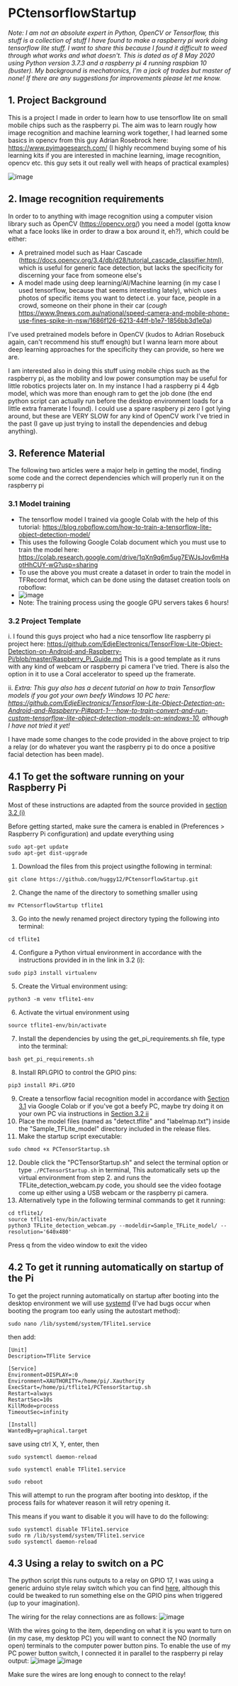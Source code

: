 # PCtensorflowStartup

*Note: I am not an absolute expert in Python, OpenCV or Tensorflow, this stuff is a collection of stuff I have found to make a raspberry pi work doing tensorflow lite stuff. I want to share this because I found it difficult to weed through what works and what doesn't. This is dated as of 8 May 2020 using Python version 3.7.3 and a raspberry pi 4 running raspbian 10 (buster). My background is mechatronics, I'm a jack of trades but master of none! If there are any suggestions for improvements please let me know.*

## 1. Project Background

This is a project I made in order to learn how to use tensorflow lite on small mobile chips such as the raspberry pi. The aim was to learn rougly how image recognition and machine learning work together, I had learned some basics in opencv from this guy Adrian Rosebrock here: https://www.pyimagesearch.com/ (I highly recommend buying some of his learning kits if you are interested in machine learning, image recognition, opencv etc. this guy sets it out really well with heaps of practical examples)

![image](https://user-images.githubusercontent.com/50968156/117795166-44405180-b291-11eb-9f83-6ce0bb8aa7fd.png)


## 2. Image recognition requirements

In order to to anything with image recognition using a computer vision library such as OpenCV (https://opencv.org/) you need a model (gotta know what a face looks like in order to draw a box around it, eh?), which could be either:
  - A pretrained model such as Haar Cascade (https://docs.opencv.org/3.4/db/d28/tutorial_cascade_classifier.html), which is useful for generic face detection, but lacks                                              the specificity for discerning your face from someone else's
  - A model made using deep learning/AI/Machine learning (in my case I used tensorflow, because that seems interesting lately), which uses photos of specific items you want to detect i.e. your face, people in a crowd, someone on their phone in their car (*cough* https://www.9news.com.au/national/speed-camera-and-mobile-phone-use-fines-spike-in-nsw/1686f126-6213-44ff-b1e7-1856bb3d1e0a)

I've used pretrained models before in OpenCV (kudos to Adrian Rosebuck again, can't recommend his stuff enough) but I wanna learn more about deep learning approaches for the specificity they can provide, so here we are.

I am interested also in doing this stuff using mobile chips such as the raspberry pi, as the mobility and low power consumption may be useful for little robotics projects later on. In my instance I had a raspberry pi 4 4gb model, which was more than enough ram to get the job done (the end python script can actually run before the desktop environment loads for a little extra framerate I found). I could use a spare raspbery pi zero I got lying around, but these are VERY SLOW for any kind of OpenCV work I've tried in the past (I gave up just trying to install the dependencies and debug anything).

## 3. Reference Material
The following two articles were a major help in getting the model, finding some code and the correct dependencies which will properly run it on the raspberry pi

### 3.1 Model training
 - The tensorflow model I trained via google Colab with the help of this tutorial: https://blog.roboflow.com/how-to-train-a-tensorflow-lite-object-detection-model/
  - This uses the following Google Colab document which you must use to train the model here: https://colab.research.google.com/drive/1qXn9q6m5ug7EWJsJov6mHaotHhCUY-wG?usp=sharing
  - To use the above you must create a dataset in order to train the model in TFRecord format, which can be done using the dataset creation tools on roboflow:
  - ![image](https://user-images.githubusercontent.com/50968156/117539709-313e3f00-b04f-11eb-96b9-faed81e92415.png)
  - Note: The training process using the google GPU servers takes 6 hours! 

### 3.2 Project Template
i. I found this guys project who had a nice tensorflow lite raspberry pi project here: https://github.com/EdjeElectronics/TensorFlow-Lite-Object-Detection-on-Android-and-Raspberry-Pi/blob/master/Raspberry_Pi_Guide.md
 This is a good template as it runs with any kind of webcam or raspberry pi camera I've tried. There is also the option in it to use a Coral accelerator to speed up the framerate.
 
ii. *Extra: This guy also has a decent tutorial on how to train Tensorflow models if you got your own beefy Windows 10 PC here: https://github.com/EdjeElectronics/TensorFlow-Lite-Object-Detection-on-Android-and-Raspberry-Pi#part-1---how-to-train-convert-and-run-custom-tensorflow-lite-object-detection-models-on-windows-10, although I have not tried it yet!*

I have made some changes to the code provided in the above project to trip a relay (or do whatever you want the raspberry pi to do once a positive facial detection has been made).

## 4.1 To get the software running on your Raspberry Pi

Most of these instructions are adapted from the source provided in [section 3.2 (i)](https://github.com/huggy12/PCtensorflowStartup/blob/main/README.md#32-project-template)

Before getting started, make sure the camera is enabled in (Preferences > Raspberry Pi configuration) and update everything using 
```
sudo apt-get update
sudo apt-get dist-upgrade
```
1. Download the files from this project usingthe following in terminal:
```
git clone https://github.com/huggy12/PCtensorflowStartup.git
```
2. Change the name of the directory to something smaller using
```
mv PCtensorflowStartup tflite1
```
3. Go into the newly renamed project directory typing the following into terminal:
```
cd tflite1
```
4. Configure a Python virtual environment in accordance with the instructions provided in in the link in 3.2 (i):
```
sudo pip3 install virtualenv
```
5. Create the Virtual environment using:
```
python3 -m venv tflite1-env
```
6. Activate the virtual environment using 
```
source tflite1-env/bin/activate
```
7. Install the dependencies by using the get_pi_requirements.sh file, type into the terminal:
```
bash get_pi_requirements.sh
```
8. Install RPi.GPIO to control the GPIO pins:
```
pip3 install RPi.GPIO
```
9. Create a tensorflow facial recognition model in accordance with [Section 3.1](https://github.com/huggy12/PCtensorflowStartup/blob/main/README.md#31-model-training) via Google Colab or if you've got a beefy PC, maybe try doing it on your own PC via instructions in [Section 3.2 ii](https://github.com/huggy12/PCtensorflowStartup/blob/main/README.md#32-project-template)
10. Place the model files (named as "detect.tflite" and "labelmap.txt") inside the "Sample_TFLite_model" directory included in the release files.
11. Make the startup script executable:
```
sudo chmod +x PCTensorStartup.sh
```
12. Double click the "PCTensorStartup.sh" and select the terminal option or type ```./PCTensorStartup.sh``` in terminal, This automatically sets up the virtual environment from step 2. and runs the TFLite_detection_webcam.py code, you should see the video footage come up either using a USB webcam or the raspberry pi camera.
13. Alternatively type in the following terminal commands to get it running:
```
cd tflite1/
source tflite1-env/bin/activate
python3 TFLite_detection_webcam.py --modeldir=Sample_TFLite_model/ --resolution='640x480'
```

Press q from the video window to exit the video


## 4.2 To get it running automatically on startup of the Pi

To get the project running automatically on startup after booting into the desktop environment we will use [systemd](https://learn.sparkfun.com/tutorials/how-to-run-a-raspberry-pi-program-on-startup#method-3-systemd) (I've had bugs occur when booting the program too early using the autostart method):
```
sudo nano /lib/systemd/system/TFlite1.service
```
then add:
```
[Unit]
Description=TFlite Service

[Service]
Environment=DISPLAY=:0
Environment=XAUTHORITY=/home/pi/.Xauthority
ExecStart=/home/pi/tflite1/PCTensorStartup.sh   
Restart=always
RestartSec=10s
KillMode=process
TimeoutSec=infinity

[Install]
WantedBy=graphical.target
```
save using ctrl X, Y, enter, then
```
sudo systemctl daemon-reload

sudo systemctl enable TFlite1.service

sudo reboot
```
This will attempt to run the program after booting into desktop, if the process fails for whatever reason it will retry opening it. 

This means if you want to disable it you will have to do the following:
```
sudo systemctl disable TFlite1.service
sudo rm /lib/systemd/system/TFlite1.service
sudo systemctl daemon-reload
```

## 4.3 Using a relay to switch on a PC

The python script this runs outputs to a relay on GPIO 17, I was using a generic arduino style relay switch which you can find [here](https://www.aliexpress.com/item/32797029405.html?albpd=en32797029405&acnt=708-803-3821&aff_platform=aaf&albpg=489474619664&netw=u&albcp=11482541945&sk=UneMJZVf&trgt=489474619664&terminal_id=badffc2294d34a41a2128327185e9f24&tmLog=new_Detail&needSmbHouyi=false&albbt=Google_7_shopping&src=google&crea=en32797029405&aff_fcid=0c1bdf1cc5ca48e6b18d467fcf6552b6-1620727279997-08307-UneMJZVf&gclid=CjwKCAjw1uiEBhBzEiwAO9B_HXfmOg-cX1Jcih_FQSEMN-_TZpbumsAci1OLcFhIdmLIy73Q-VC5bRoCtQYQAvD_BwE&albag=112620152352&aff_fsk=UneMJZVf&albch=shopping&albagn=888888&isSmbAutoCall=false&aff_trace_key=0c1bdf1cc5ca48e6b18d467fcf6552b6-1620727279997-08307-UneMJZVf&device=c&gclsrc=aw.ds), although this could be tweaked to run something else on the GPIO pins when triggered (up to your imagination).

The wiring for the relay connections are as follows:
![image](https://user-images.githubusercontent.com/50968156/117796825-c4b38200-b292-11eb-832e-0879788552c3.png)

With the wires going to the item, depending on what it is you want to turn on (in my case, my desktop PC) you will want to connect the NO (normally open) terminals to the computer power button pins. To enable the use of my PC power button switch, I connected it in parallel to the raspberry pi relay output:
![image](https://user-images.githubusercontent.com/50968156/117799225-37bdf800-b295-11eb-99cd-6290bae357ec.png)
![image](https://user-images.githubusercontent.com/50968156/117799300-4dcbb880-b295-11eb-9d3d-dbb4f2b2d47f.png)

Make sure the wires are long enough to connect to the relay!

